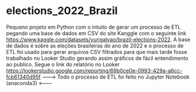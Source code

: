 # elections_2022_Brazil

Pequeno projeto em Python com o intuito de gerar um processo de ETL pegando
uma base de dados em CSV do site Kanggle com o seguinte link 
https://www.kaggle.com/datasets/yurigalvao/brazil-elections-2022.
A base de dados é sobre as eleções brasileiras do ano de 2022 e 
o processo de ETL foi usado para gerar arquivos CSV filtrados para que mais 
tarde fosse trabalhado no Looker Studio gerando assim gráficos de fácil 
entendimento ao publico. Segue o link do relatório no Looker
https://lookerstudio.google.com/reporting/69b0ce0e-0993-429a-a6cc-fcb61340d95f
---> Todo o processo de ETL foi feito no Jupyter Notebook (anaconda3) <---
